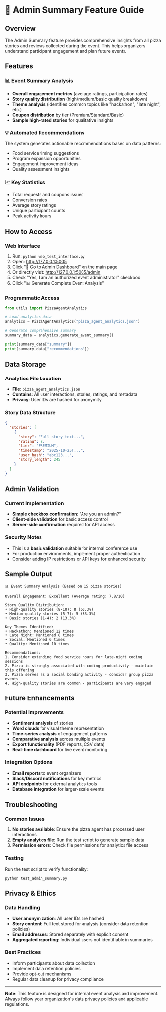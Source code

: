 # 👑 Admin Summary Feature Guide

## Overview
The Admin Summary feature provides comprehensive insights from all pizza stories and reviews collected during the event. This helps organizers understand participant engagement and plan future events.

## Features

### 📊 Event Summary Analysis
- **Overall engagement metrics** (average ratings, participation rates)
- **Story quality distribution** (high/medium/basic quality breakdown)
- **Theme analysis** (identifies common topics like "hackathon", "late night", etc.)
- **Coupon distribution** by tier (Premium/Standard/Basic)
- **Sample high-rated stories** for qualitative insights

### 💡 Automated Recommendations
The system generates actionable recommendations based on data patterns:
- Food service timing suggestions
- Program expansion opportunities  
- Engagement improvement ideas
- Quality assessment insights

### 📈 Key Statistics
- Total requests and coupons issued
- Conversion rates
- Average story ratings
- Unique participant counts
- Peak activity hours

## How to Access

### Web Interface
1. Run: `python web_test_interface.py`
2. Open: http://127.0.0.1:5005
3. Click "🚀 Go to Admin Dashboard" on the main page
4. Or directly visit: http://127.0.0.1:5005/admin
5. Check "Yes, I am an authorized event administrator" checkbox
6. Click "📊 Generate Complete Event Analysis"

### Programmatic Access
```python
from utils import PizzaAgentAnalytics

# Load analytics data
analytics = PizzaAgentAnalytics("pizza_agent_analytics.json")

# Generate comprehensive summary
summary_data = analytics.generate_event_summary()

print(summary_data["summary"])
print(summary_data["recommendations"])
```

## Data Storage

### Analytics File Location
- **File**: `pizza_agent_analytics.json`
- **Contains**: All user interactions, stories, ratings, and metadata
- **Privacy**: User IDs are hashed for anonymity

### Story Data Structure
```json
{
  "stories": [
    {
      "story": "Full story text...",
      "rating": 8,
      "tier": "PREMIUM",
      "timestamp": "2025-10-25T...",
      "user_hash": "abc123...",
      "story_length": 245
    }
  ]
}
```

## Admin Validation

### Current Implementation
- **Simple checkbox confirmation**: "Are you an admin?"
- **Client-side validation** for basic access control
- **Server-side confirmation** required for API access

### Security Notes
- This is a **basic validation** suitable for internal conference use
- For production environments, implement proper authentication
- Consider adding IP restrictions or API keys for enhanced security

## Sample Output

```
📊 Event Summary Analysis (Based on 15 pizza stories)

Overall Engagement: Excellent (Average rating: 7.8/10)

Story Quality Distribution:
• High-quality stories (8-10): 8 (53.3%)
• Medium-quality stories (5-7): 5 (33.3%)  
• Basic stories (1-4): 2 (13.3%)

Key Themes Identified:
• Hackathon: Mentioned 12 times
• Late Night: Mentioned 8 times
• Social: Mentioned 6 times
• Quality: Mentioned 10 times

Recommendations:
1. Consider extending food service hours for late-night coding sessions
2. Pizza is strongly associated with coding productivity - maintain this offering
3. Pizza serves as a social bonding activity - consider group pizza events
4. High-quality stories are common - participants are very engaged
```

## Future Enhancements

### Potential Improvements
- **Sentiment analysis** of stories
- **Word clouds** for visual theme representation
- **Time-series analysis** of engagement patterns
- **Comparative analysis** across multiple events
- **Export functionality** (PDF reports, CSV data)
- **Real-time dashboard** for live event monitoring

### Integration Options
- **Email reports** to event organizers
- **Slack/Discord notifications** for key metrics
- **API endpoints** for external analytics tools
- **Database integration** for larger-scale events

## Troubleshooting

### Common Issues
1. **No stories available**: Ensure the pizza agent has processed user interactions
2. **Empty analytics file**: Run the test script to generate sample data
3. **Permission errors**: Check file permissions for analytics file access

### Testing
Run the test script to verify functionality:
```bash
python test_admin_summary.py
```

## Privacy & Ethics

### Data Handling
- **User anonymization**: All user IDs are hashed
- **Story content**: Full text stored for analysis (consider data retention policies)
- **Email addresses**: Stored separately with explicit consent
- **Aggregated reporting**: Individual users not identifiable in summaries

### Best Practices
- Inform participants about data collection
- Implement data retention policies
- Provide opt-out mechanisms
- Regular data cleanup for privacy compliance

---

**Note**: This feature is designed for internal event analysis and improvement. Always follow your organization's data privacy policies and applicable regulations.